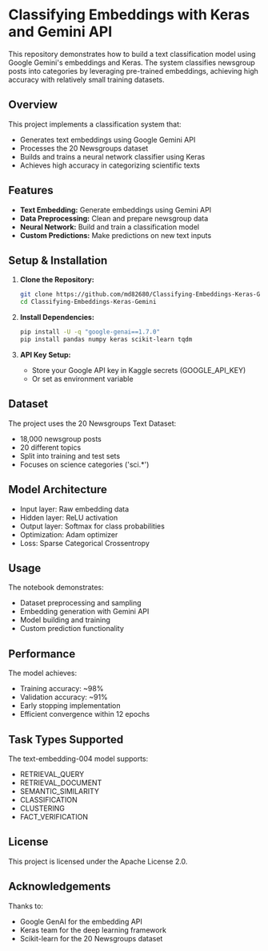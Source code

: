 # Classifying Embeddings with Keras and Gemini API

This repository demonstrates how to build a text classification model using Google Gemini's embeddings and Keras. The system classifies newsgroup posts into categories by leveraging pre-trained embeddings, achieving high accuracy with relatively small training datasets.

## Overview

This project implements a classification system that:
- Generates text embeddings using Google Gemini API
- Processes the 20 Newsgroups dataset
- Builds and trains a neural network classifier using Keras
- Achieves high accuracy in categorizing scientific texts

## Features

- **Text Embedding:** Generate embeddings using Gemini API
- **Data Preprocessing:** Clean and prepare newsgroup data
- **Neural Network:** Build and train a classification model
- **Custom Predictions:** Make predictions on new text inputs

## Setup & Installation

1. **Clone the Repository:**
   ```bash
   git clone https://github.com/md82680/Classifying-Embeddings-Keras-Gemini.git
   cd Classifying-Embeddings-Keras-Gemini
   ```

2. **Install Dependencies:**
   ```bash
   pip install -U -q "google-genai==1.7.0"
   pip install pandas numpy keras scikit-learn tqdm
   ```

3. **API Key Setup:**
   - Store your Google API key in Kaggle secrets (GOOGLE_API_KEY)
   - Or set as environment variable

## Dataset

The project uses the 20 Newsgroups Text Dataset:
- 18,000 newsgroup posts
- 20 different topics
- Split into training and test sets
- Focuses on science categories ('sci.*')

## Model Architecture

- Input layer: Raw embedding data
- Hidden layer: ReLU activation
- Output layer: Softmax for class probabilities
- Optimization: Adam optimizer
- Loss: Sparse Categorical Crossentropy

## Usage

The notebook demonstrates:
- Dataset preprocessing and sampling
- Embedding generation with Gemini API
- Model building and training
- Custom prediction functionality

## Performance

The model achieves:
- Training accuracy: ~98%
- Validation accuracy: ~91%
- Early stopping implementation
- Efficient convergence within 12 epochs

## Task Types Supported

The text-embedding-004 model supports:
- RETRIEVAL_QUERY
- RETRIEVAL_DOCUMENT
- SEMANTIC_SIMILARITY
- CLASSIFICATION
- CLUSTERING
- FACT_VERIFICATION

## License

This project is licensed under the Apache License 2.0.

## Acknowledgements

Thanks to:
- Google GenAI for the embedding API
- Keras team for the deep learning framework
- Scikit-learn for the 20 Newsgroups dataset
